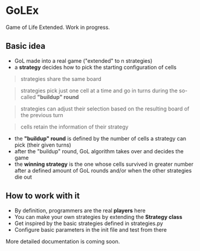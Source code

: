 # GoLEx

Game of Life Extended. Work in progress.

## Basic idea
- GoL made into a real game ("extended" to n strategies)
- a **strategy** decides how to pick the starting configuration of cells

> strategies share the same board

> strategies pick just one cell at a time and go in turns during the so-called **"buildup" round**

> strategies can adjust their selection based on the resulting board of the previous turn

> cells retain the information of their strategy

- the **"buildup" round** is defined by the number of cells a strategy can pick (their given turns)
- after the "buildup" round, GoL algorithm takes over and decides the game
- the **winning strategy** is the one whose cells survived in greater number after a defined amount of GoL rounds and/or when the other strategies die out

## How to work with it
- By definition, programmers are the real **players** here
- You can make your own strategies by extending the **Strategy class**
- Get inspired by the basic strategies defined in strategies.py
- Configure basic parameters in the init file and test from there 

More detailed documentation is coming soon.
